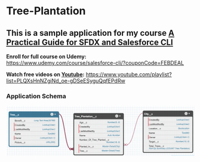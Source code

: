 
# Tree-Plantation

## This is a sample application for my course [A Practical Guide for SFDX and Salesforce CLI](https://www.udemy.com/course/salesforce-cli/?couponCode=FEBDEAL)

**Enroll for full course on Udemy:** https://www.udemy.com/course/salesforce-cli/?couponCode=FEBDEAL

**Watch free videos on [Youtube](https://www.youtube.com/playlist?list=PLQXsHnNZgiNd_oe-gDSeESyguQqfEPdRw):** https://www.youtube.com/playlist?list=PLQXsHnNZgiNd_oe-gDSeESyguQqfEPdRw

### Application Schema
![Tree plantation schema](schema.png)
